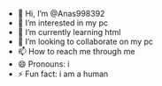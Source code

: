 - 👋 Hi, I’m @Anas998392
- 👀 I’m interested in my pc
- 🌱 I’m currently learning html
- 💞️ I’m looking to collaborate on my pc
- 📫 How to reach me through me
- 😄 Pronouns: i
- ⚡ Fun fact: i am a human

<!---
Anas998392/Anas998392 is a ✨ special ✨ repository because its `README.md` (this file) appears on your GitHub profile.
You can click the Preview link to take a look at your changes.
--->
